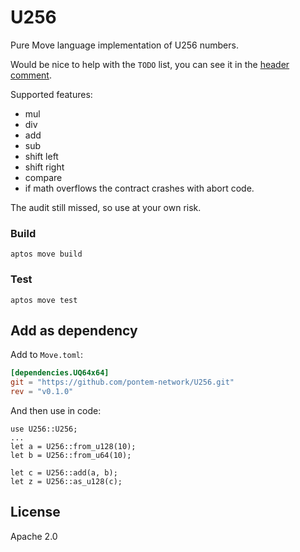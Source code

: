 # U256 

Pure Move language implementation of U256 numbers.

Would be nice to help with the `TODO` list, you can see it in the [header comment](sources/U256.move).

Supported features:
* mul
* div
* add
* sub
* shift left
* shift right
* compare
* if math overflows the contract crashes with abort code.

The audit still missed, so use at your own risk.

### Build

    aptos move build

### Test

    aptos move test


## Add as dependency

Add to `Move.toml`:

```toml
[dependencies.UQ64x64]
git = "https://github.com/pontem-network/U256.git"
rev = "v0.1.0"
```

And then use in code:

```move
use U256::U256;
...
let a = U256::from_u128(10);
let b = U256::from_u64(10);

let c = U256::add(a, b);
let z = U256::as_u128(c);
```

## License

Apache 2.0
